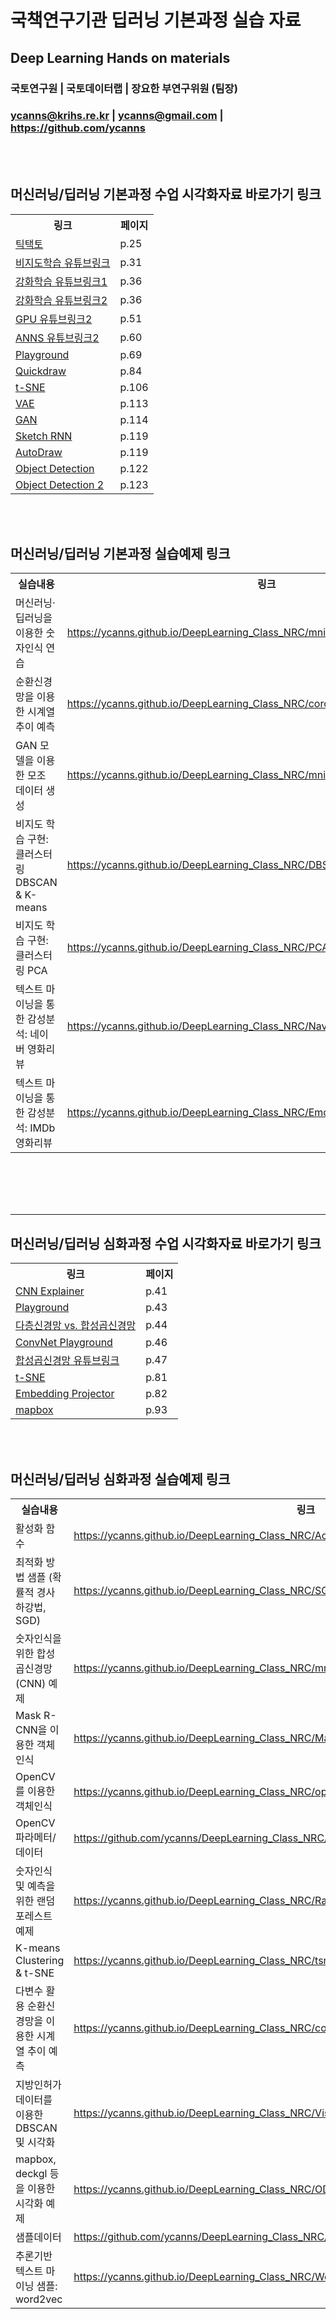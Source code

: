 # 국책연구기관 딥러닝 기본과정 실습 자료
## Deep Learning Hands on materials

### 국토연구원 | 국토데이터랩 | 장요한 부연구위원 (팀장)
### ycanns@krihs.re.kr | ycanns@gmail.com | https://github.com/ycanns

<br><br>
<body>

<h2>머신러닝/딥러닝 기본과정 수업 시각화자료 바로가기 링크</h2>

<table>
  <tr>
    <th>링크</th>
    <th>페이지</th>
  </tr>
  <tr>
    <td><a href="https://namu.wiki/w/%EB%94%A5%20%EB%B8%94%EB%A3%A8">틱택토</a></td>
    <td>p.25</td>
  </tr>
  <tr>
    <td><a href="https://youtu.be/cfHWIqJkEf4?t=53">비지도학습 유튜브링크</a></td>
    <td>p.31</td>
  </tr>
  <tr>
    <td><a href="https://youtu.be/f-UeyEFPFNA">강화학습 유튜브링크1</a></td>
    <td>p.36</td>
  </tr>
  <tr>
    <td><a href="https://youtu.be/y5OY4dd5DIY">강화학습 유튜브링크2</a></td>
    <td>p.36</td>
  </tr>
  <tr>
    <td><a href="https://www.youtube.com/watch?v=-P28LKWTzrI">GPU 유튜브링크2</a></td>
    <td>p.51</td>
  </tr>
  <tr>
    <td><a href="https://www.youtube.com/watch?v=3JQ3hYko51Y">ANNS 유튜브링크2</a></td>
    <td>p.60</td>
  </tr>
  <tr>
    <td><a href="http://playground.tensorflow.org">Playground</a></td>
    <td>p.69</td>
  </tr>
  <tr>
    <td><a href="https://quickdraw.withgoogle.com">Quickdraw</a></td>
    <td>p.84</td>
  </tr>
  <tr>
    <td><a href="https://dash.gallery/dash-tsne">t-SNE</a></td>
    <td>p.106</td>
  </tr>
  <tr>
    <td><a href="https://youtu.be/Q1XuXwPVFko">VAE</a></td>
    <td>p.113</td>
  </tr>
  <tr>
    <td><a href="https://dash.gallery/dash-gan-editor">GAN</a></td>
    <td>p.114</td>
  </tr>
  <tr>
    <td><a href="https://magenta.tensorflow.org/assets/sketch_rnn_demo/index.html">Sketch RNN</a></td>
    <td>p.119</td>
  </tr>
  <tr>
    <td><a href="https://www.autodraw.com">AutoDraw</a></td>
    <td>p.119</td>
  </tr>
  <tr>
    <td><a href="https://dash.gallery/self-driving">Object Detection</a></td>
    <td>p.122</td>
  </tr>
  <tr>
    <td><a href="https://dash.gallery/dash-video-detection">Object Detection 2</a></td>
    <td>p.123</td>
  </tr>
</table>
<br><br>



<h2>머신러닝/딥러닝 기본과정 실습예제 링크</h2>

<table>
  <tr>
    <th>실습내용</th>
    <th>링크</th>
  </tr>
  <tr>
    <td>머신러닝·딥러닝을 이용한 숫자인식 연습</td>
    <td><a href="https://ycanns.github.io/DeepLearning_Class_NRC/mnist_deeplearning.html">https://ycanns.github.io/DeepLearning_Class_NRC/mnist_deeplearning.html</a></td>
  </tr>
  <tr>
    <td>순환신경망을 이용한 시계열 추이 예측</td>
    <td><a href="https://ycanns.github.io/DeepLearning_Class_NRC/corona_rnn.html">https://ycanns.github.io/DeepLearning_Class_NRC/corona_rnn.html</a></td>
  </tr>
  <tr>
    <td>GAN 모델을 이용한 모조 데이터 생성</td>
    <td><a href="https://ycanns.github.io/DeepLearning_Class_NRC/mnist_GAN_model.html">https://ycanns.github.io/DeepLearning_Class_NRC/mnist_GAN_model.html</a></td>
  </tr>
  <tr>
    <td>비지도 학습 구현: 클러스터링 DBSCAN & K-means</td>
    <td><a href="https://ycanns.github.io/DeepLearning_Class_NRC/DBSCAN_n_KMeans.html">https://ycanns.github.io/DeepLearning_Class_NRC/DBSCAN_n_KMeans.html</a></td>
  </tr>
  <tr>
    <td>비지도 학습 구현: 클러스터링 PCA</td>
    <td><a href="https://ycanns.github.io/DeepLearning_Class_NRC/PCA_sample.html">https://ycanns.github.io/DeepLearning_Class_NRC/PCA_sample.html</a></td>
  </tr>
  <tr>
    <td>텍스트 마이닝을 통한 감성분석: 네이버 영화리뷰</td>
    <td><a href="https://ycanns.github.io/DeepLearning_Class_NRC/Naver_movie_review.html">https://ycanns.github.io/DeepLearning_Class_NRC/Naver_movie_review.html</a></td>
  </tr>
  <tr>
    <td>텍스트 마이닝을 통한 감성분석: IMDb 영화리뷰</td>
    <td><a href="https://ycanns.github.io/DeepLearning_Class_NRC/Emotional_Analysis_with_ML.html">https://ycanns.github.io/DeepLearning_Class_NRC/Emotional_Analysis_with_ML.html</a></td>
  </tr>
</table>

<br><br><br><br>
<hr>
<h2>머신러닝/딥러닝 심화과정 수업 시각화자료 바로가기 링크</h2>

<table>
  <tr>
    <th>링크</th>
    <th>페이지</th>
  </tr>
  <tr>
    <td><a href="https://poloclub.github.io/cnn-explainer">CNN Explainer</a></td>
    <td>p.41</td>
  </tr>
  <tr>
    <td><a href="http://playground.tensorflow.org">Playground</a></td>
    <td>p.43</td>
  </tr>
  <tr>
    <td><a href="https://www.youtube.com/watch?v=3JQ3hYko51Y">다층신경망 vs. 합성곱신경망</a></td>
    <td>p.44</td>
  </tr>
  <tr>
    <td><a href="https://convnetplayground.fastforwardlabs.com/#/">ConvNet Playground</a></td>
    <td>p.46</td>
  </tr>
  <tr>
    <td><a href="https://youtube.com/watch?v=pj9-rr1wDhM&feature=shares">합성곱신경망 유튜브링크</a></td>
    <td>p.47</td>
  </tr>
  <tr>
    <td><a href="https://distill.pub/2016/misread-tsne/">t-SNE</a></td>
    <td>p.81</td>
  </tr>
  <tr>
    <td><a href="https://projector.tensorflow.org">Embedding Projector</a></td>
    <td>p.82</td>
  </tr>
  <tr>
    <td><a href="https://www.mapbox.com">mapbox</a></td>
    <td>p.93</td>
  </tr>
</table>
<br><br>



<h2>머신러닝/딥러닝 심화과정 실습예제 링크</h2>

<table>
  <tr>
    <th>실습내용</th>
    <th>링크</th>
  </tr>
  <tr>
    <td>활성화 함수</td>
    <td><a href="https://ycanns.github.io/DeepLearning_Class_NRC/Activation_function.html">https://ycanns.github.io/DeepLearning_Class_NRC/Activation_function.html</a></td>
  </tr>
  <tr>
    <td>최적화 방법 샘플 (확률적 경사하강법, SGD)</td>
    <td><a href="https://ycanns.github.io/DeepLearning_Class_NRC/SGD_example.html">https://ycanns.github.io/DeepLearning_Class_NRC/SGD_example.html</a></td>
  </tr>
  <tr>
    <td>숫자인식을 위한 합성곱신경망(CNN) 예제</td>
    <td><a href="https://ycanns.github.io/DeepLearning_Class_NRC/mnist_CNN.html">https://ycanns.github.io/DeepLearning_Class_NRC/mnist_CNN.html</a></td>
  </tr>
  <tr>
    <td>Mask R-CNN을 이용한 객체인식</td>
    <td><a href="https://ycanns.github.io/DeepLearning_Class_NRC/Mask_R_CNN_Image_Segmentation_Demo.html">https://ycanns.github.io/DeepLearning_Class_NRC/Mask_R_CNN_Image_Segmentation_Demo.html</a></td>
  </tr>
  <tr>
    <td>OpenCV를 이용한 객체인식</td>
    <td><a href="https://ycanns.github.io/DeepLearning_Class_NRC/openCV_Face_n_Eye_Detector.html">https://ycanns.github.io/DeepLearning_Class_NRC/openCV_Face_n_Eye_Detector.html</a></td>
  </tr>
  <tr>
    <td>OpenCV 파라메터/ 데이터</td>
    <td><a href="https://github.com/ycanns/DeepLearning_Class_NRC/tree/master/data">https://github.com/ycanns/DeepLearning_Class_NRC/tree/master/data</a></td>
  </tr>
  <tr>
    <td>숫자인식 및 예측을 위한 랜덤포레스트 예제</td>
    <td><a href="https://ycanns.github.io/DeepLearning_Class_NRC/Random_Forest.html">https://ycanns.github.io/DeepLearning_Class_NRC/Random_Forest.html</a></td>
  </tr>
  <tr>
    <td>K-means Clustering & t-SNE</td>
    <td><a href="https://ycanns.github.io/DeepLearning_Class_NRC/tsne_example.html">https://ycanns.github.io/DeepLearning_Class_NRC/tsne_example.html</a></td>
  </tr>
  <tr>
    <td>다변수 활용 순환신경망을 이용한 시계열 추이 예측</td>
    <td><a href="https://ycanns.github.io/DeepLearning_Class_NRC/corona_rnn_2.html">https://ycanns.github.io/DeepLearning_Class_NRC/corona_rnn_2.html</a></td>
  </tr>
  <tr>
    <td>지방인허가 데이터를 이용한 DBSCAN 및 시각화</td>
    <td><a href="https://ycanns.github.io/DeepLearning_Class_NRC/Visualization_with_LocalData.html">https://ycanns.github.io/DeepLearning_Class_NRC/Visualization_with_LocalData.html</a></td>
  </tr>
  <tr>
    <td>mapbox, deckgl 등을 이용한 시각화 예제</td>
    <td><a href="https://ycanns.github.io/DeepLearning_Class_NRC/OD_data_visualization.html">https://ycanns.github.io/DeepLearning_Class_NRC/OD_data_visualization.html</a></td>
  </tr>
  <tr>
    <td>샘플데이터</td>
    <td><a href="https://github.com/ycanns/DeepLearning_Class_NRC/tree/master/data">https://github.com/ycanns/DeepLearning_Class_NRC/tree/master/data</a></td>
  </tr>
  <tr>
    <td>추론기반 텍스트 마이닝 샘플: word2vec</td>
    <td><a href="https://ycanns.github.io/DeepLearning_Class_NRC/Word2Vec_example.html">https://ycanns.github.io/DeepLearning_Class_NRC/Word2Vec_example.html</a></td>
  </tr>
  <tr>
</table>


</body>
